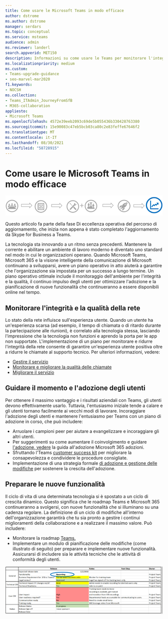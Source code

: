 ```yaml
---
title: Come usare le Microsoft Teams in modo efficace
author: dstrome
ms.author: dstrome
manager: serdars
ms.topic: conceptual
ms.service: msteams
audience: admin
ms.reviewer: landerl
search.appverid: MET150
description: Informazioni su come usare le Teams per monitorare l'integrità della rete, mantenere gli utenti coinvolti e prepararsi per le nuove funzionalità.
ms.localizationpriority: medium
ms.custom:
- Teams-upgrade-guidance
- seo-marvel-mar2020
f1.keywords:
- NOCSH
ms.collection:
- Teams_ITAdmin_JourneyFromSfB
- M365-collaboration
appliesto:
- Microsoft Teams
ms.openlocfilehash: 4572e39eeb2093c69de5b055436b330428763380
ms.sourcegitcommit: 15e90083c47eb5bcb03ca80c2e83feffe67646f2
ms.translationtype: MT
ms.contentlocale: it-IT
ms.lasthandoff: 08/30/2021
ms.locfileid: "58728915"
---
```

# <a name="how-to-use-microsoft-teams-effectively"></a>Come usare le Microsoft Teams in modo efficace

![Diagramma del percorso di aggiornamento, enfatizzando la fase Di eccellenza operativa.](media/upgrade-banner-op-excellence.png "Fasi del percorso di aggiornamento, con enfasi sulla fase Di eccellenza operativa")

Questo articolo fa parte della fase Di eccellenza operativa del percorso di aggiornamento, che inizia non appena è stato completato l'aggiornamento da Skype for Business a Teams.

La tecnologia sta innovando a un ritmo senza precedenti. Mantenere la corrente e abilitare un ambiente di lavoro moderno è diventato uno standard nel modo in cui le organizzazioni operano. Quando Microsoft Teams, Microsoft 365 e la visione intelligente della comunicazione di Microsoft continuano a svilupparsi, avere un piano operativo in atto aiuterà a garantire che l'organizzazione sia impostata per un successo a lungo termine. Un piano operativo ottimale include il monitoraggio dell'ambiente per l'integrità e la qualità, il continuo impulso degli utenti per ottimizzare l'adozione e la pianificazione di nuove funzionalità che continueranno a essere disponibili online nel tempo.

## <a name="monitor-for-network-health-and-quality"></a>Monitorare l'integrità e la qualità della rete

Lo stato della rete influisce sull'esperienza utente. Quando un utente ha un'esperienza scarsa (ad esempio, il tempo di chiamata o di ritardo durante la partecipazione alle riunioni), è correlato alla tecnologia stessa, lasciando l'impressione che la tecnologia non funzioni e aprendo la porta per le app non supportate. L'implementazione di un piano per monitorare e ridurre l'integrità della rete consente di garantire un'esperienza utente positiva oltre a ridurre le chiamate al supporto tecnico. Per ulteriori informazioni, vedere:

- [Gestire il servizio](upgrade-operate-my-service.md)
- [Monitorare e migliorare la qualità delle chiamate](monitor-call-quality-qos.md)
- [Migliorare il servizio](upgrade-enhance-my-service.md)

## <a name="drive-user-momentum-and-adoption"></a>Guidare il momento e l'adozione degli utenti

Per ottenere il massimo vantaggio e i risultati aziendali con Teams, gli utenti devono effettivamente usarlo. Tuttavia, l'entusiasmo iniziale tende a calare e gli utenti tornano facilmente ai vecchi modi di lavorare. Incoraggiare l'adozione degli utenti e mantenere l'entusiasmo per Teams con un piano di adozione in corso, che può includere:

- Arruolare i campioni peer per aiutare a evangelizzare e incoraggiare gli altri utenti.
- Per suggerimenti su come aumentare il coinvolgimento e guidare [l'adozione, vedere](https://go.microsoft.com/fwlink/?linkid=859045) la guida all'adozione Microsoft 365 adozioni.
- Sfruttando l'Teams [customer success kit](https://aka.ms/TeamsCustomerSuccess) per migliorare la consapevolezza e condividere le procedure consigliate.
- Implementazione di una strategia formale [di adozione e gestione delle modifiche](http://www.successwithteams.com/) per sostenere la crescita dell'adozione.

## <a name="prepare-for-new-functionality"></a>Preparare le nuove funzionalità

Il ciclo di vita di una determinata tecnologia si è spostato a un ciclo di crescita dinamico. Questo significa che le roadmap Teams e Microsoft 365 continueranno a svolgersi, con nuove funzionalità che si illuminano su una cadenza regolare. La definizione di un ciclo di modifiche all'interno dell'organizzazione garantirà che tu sia pronto a gestire i continui miglioramenti della collaborazione e a realizzare il massimo valore. Può includere:

- Monitorare la roadmap [Teams.](https://products.office.com/business/office-365-roadmap?filters=microsoft%20teams)
- Implementare un modulo di pianificazione delle modifiche (come illustrato di seguito) per preparare e implementare nuove funzionalità. Assicurarsi di includere sia le attività tecniche che le attività di conformità degli utenti.


![Modulo di esempio che mostra le date di rilascio previste e le note.](media/upgrade-change-plan-form.png "Modulo di esempio che mostra le date di rilascio previste e le note sulle nuove funzionalità, elencate con i passaggi successivi e i proprietari")
